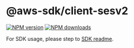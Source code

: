 # @aws-sdk/client-sesv2

[![NPM version](https://img.shields.io/npm/v/@aws-sdk/client-sesv2/latest.svg)](https://www.npmjs.com/package/@aws-sdk/client-sesv2)
[![NPM downloads](https://img.shields.io/npm/dm/@aws-sdk/client-sesv2.svg)](https://www.npmjs.com/package/@aws-sdk/client-sesv2)

For SDK usage, please step to [SDK readme](https://github.com/aws/aws-sdk-js-v3).

